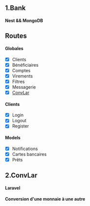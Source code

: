 ## 1.Bank

#### Nest && MongoDB

## Routes

#### Globales
- [x] Clients
- [x] Bénéficiaires
- [x] Comptes 
- [x] Virements
- [x] Filtres
- [x] Messagerie
- [x] [ConvLar](##2.ConvLar)

#### Clients
- [x] Login
- [x] Logout
- [x] Register

#### Models
- [x] Notifications
- [x] Cartes bancaires
- [x] Prêts

## 2.ConvLar

#### Laravel

#### Conversion d'une monnaie à une autre
